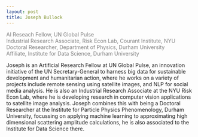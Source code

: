 ```yaml
---
layout: post
title: Joseph Bullock
---
```


<span style="color:grey">AI Reseach Fellow, UN Global Pulse<br/>
Industrial Research Associate, Risk Econ Lab, Courant Institute, NYU<br/>
Doctoral Researcher, Department of Physics, Durham University<br/>
Affiliate, Institute for Data Science, Durham University<br/>

Joseph is an Artificial Research Fellow at UN Global Pulse, an innovation initiative of the UN Secretary-General to harness big data for sustainable development and humanitarian action, where he works on a variety of projects include remote sensing using satellite images, and NLP for social media analysis. He is also an Industrial Research Associate at the NYU Risk Econ Lab, where he is developing research in computer vision applications to satellite image analysis. Joseph combines this with being a Doctoral Researcher at the Institute for Particle Physics Phenomenology, Durham University, focussing on applying machine learning to approximating high dimensional scattering amplitude calculations, he is also associated to the Institute for Data Science there.